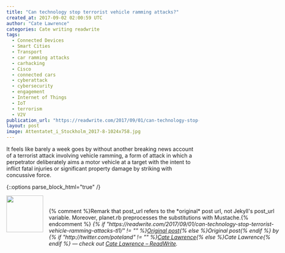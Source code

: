 ```yaml
---
title: "Can technology stop terrorist vehicle ramming attacks?"
created_at: 2017-09-02 02:00:59 UTC
author: "Cate Lawrence"
categories: Cate writing readwrite
tags: 
  - Connected Devices
  - Smart Cities
  - Transport
  - car ramming attacks
  - carhacking
  - Cisco
  - connected cars
  - cyberattack
  - cybersecurity
  - engagement
  - Internet of Things
  - IoT
  - terrorism
  - V2V
publication_url: "https://readwrite.com/2017/09/01/can-technology-stop-terrorist-vehicle-ramming-attacks-tl1/"
layout: post
image: Attentatet_i_Stockholm_2017-8-1024x758.jpg
---
```

It feels like barely a week goes by without another breaking news account of a terrorist attack involving vehicle ramming, a form of attack in which a perpetrator deliberately aims a motor vehicle at a target with the intent to inflict fatal injuries or significant property damage by striking with concussive force.


{::options parse_block_html="true" /}
<div class="author">
   <img src="http://www.rss-specifications.com/rss-spec-rss.gif" style="width: 96px; height: 96;">
   <span style="position: absolute; padding: 32px 15px;">{% comment %}Remark that post_url refers to the *original* post url, not Jekyll's post_url variable. Moreover, planet.rb preprocesses the substitutions with Mustache.{% endcomment %}
      <i>{% if "https://readwrite.com/2017/09/01/can-technology-stop-terrorist-vehicle-ramming-attacks-tl1/" != "" %}<a href="https://readwrite.com/2017/09/01/can-technology-stop-terrorist-vehicle-ramming-attacks-tl1/">Original post</a>{% else %}Original post{% endif %} by {% if "http://twitter.com/poteland" != "" %}<a href="http://twitter.com/poteland">Cate Lawrence</a>{% else %}Cate Lawrence{% endif %} &mdash; check out <a href="https://readwrite.com">Cate Lawrence – ReadWrite</a>.</i>
  </span>
</div>
